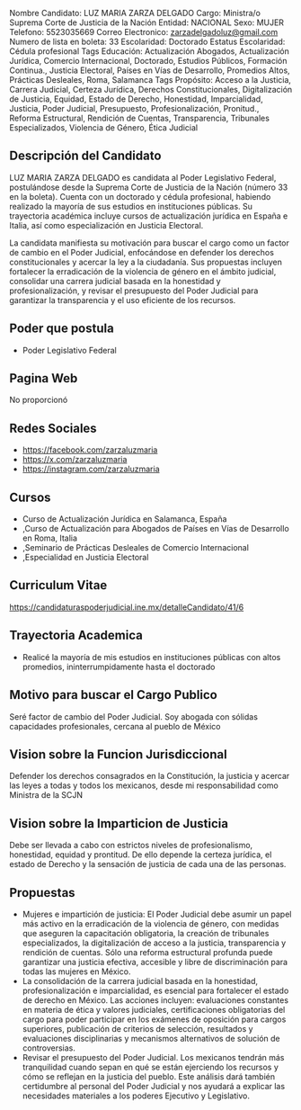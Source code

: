 Nombre Candidato: LUZ MARIA ZARZA DELGADO
Cargo: Ministra/o Suprema Corte de Justicia de la Nación
Entidad: NACIONAL
Sexo: MUJER
Telefono: 5523035669
Correo Electronico: zarzadelgadoluz@gmail.com
Numero de lista en boleta: 33
Escolaridad: Doctorado
Estatus Escolaridad: Cédula profesional
Tags Educación: Actualización Abogados, Actualización Jurídica, Comercio Internacional, Doctorado, Estudios Públicos, Formación Continua., Justicia Electoral, Países en Vías de Desarrollo, Promedios Altos, Prácticas Desleales, Roma, Salamanca
Tags Propósito: Acceso a la Justicia, Carrera Judicial, Certeza Jurídica, Derechos Constitucionales, Digitalización de Justicia, Equidad, Estado de Derecho, Honestidad, Imparcialidad, Justicia, Poder Judicial, Presupuesto, Profesionalización, Pronitud., Reforma Estructural, Rendición de Cuentas, Transparencia, Tribunales Especializados, Violencia de Género, Ética Judicial


## Descripción del Candidato 

LUZ MARIA ZARZA DELGADO es candidata al Poder Legislativo Federal, postulándose desde la Suprema Corte de Justicia de la Nación (número 33 en la boleta). Cuenta con un doctorado y cédula profesional, habiendo realizado la mayoría de sus estudios en instituciones públicas. Su trayectoria académica incluye cursos de actualización jurídica en España e Italia, así como especialización en Justicia Electoral.

La candidata manifiesta su motivación para buscar el cargo como un factor de cambio en el Poder Judicial, enfocándose en defender los derechos constitucionales y acercar la ley a la ciudadanía. Sus propuestas incluyen fortalecer la erradicación de la violencia de género en el ámbito judicial, consolidar una carrera judicial basada en la honestidad y profesionalización, y revisar el presupuesto del Poder Judicial para garantizar la transparencia y el uso eficiente de los recursos.


## Poder que postula

- Poder Legislativo Federal


## Pagina Web

No proporcionó


## Redes Sociales

- https://facebook.com/zarzaluzmaria
- https://x.com/zarzaluzmaria
- https://instagram.com/zarzaluzmaria


## Cursos

- Curso de Actualización Jurídica en Salamanca, España
- ,Curso de Actualización para Abogados de Países en Vías de Desarrollo en Roma, Italia
- ,Seminario de Prácticas Desleales de Comercio Internacional
- ,Especialidad en Justicia Electoral


## Curriculum Vitae

https://candidaturaspoderjudicial.ine.mx/detalleCandidato/41/6


## Trayectoria Academica

- Realicé la mayoría de mis estudios en instituciones públicas con altos promedios, ininterrumpidamente hasta el doctorado


## Motivo para buscar el Cargo Publico

Seré factor de cambio del Poder Judicial. Soy abogada con sólidas capacidades profesionales, cercana al pueblo de México


## Vision sobre la Funcion Jurisdiccional

Defender los derechos consagrados en la Constitución, la justicia y acercar las leyes a todas y todos los mexicanos, desde mi responsabilidad como Ministra de la SCJN


## Vision sobre la Imparticion de Justicia

Debe ser llevada a cabo con estrictos niveles de profesionalismo, honestidad, equidad y prontitud. De ello depende la certeza jurídica, el estado de Derecho y la sensación de justicia de cada una de las personas.


## Propuestas

- Mujeres e impartición de justicia: El Poder Judicial debe asumir un papel más activo en la erradicación de la violencia de género, con medidas que aseguren la capacitación obligatoria, la creación de tribunales especializados, la digitalización de acceso a la justicia, transparencia y rendición de cuentas. Sólo una reforma estructural profunda puede garantizar una justicia efectiva, accesible y libre de discriminación para todas las mujeres en México.
- La consolidación de la carrera judicial basada en la honestidad, profesionalización e imparcialidad, es esencial para fortalecer el estado de derecho en México. Las acciones incluyen: evaluaciones constantes en materia de ética y valores judiciales, certificaciones obligatorias del cargo para poder participar en los exámenes de oposición para cargos superiores, publicación de criterios de selección, resultados y evaluaciones disciplinarias y mecanismos alternativos de solución de controversias.
- Revisar el presupuesto del Poder Judicial. Los mexicanos tendrán más tranquilidad cuando sepan en qué se están ejerciendo los recursos y cómo se reflejan en la justicia del pueblo. Este análisis dará también certidumbre al personal del Poder Judicial y nos ayudará a explicar las necesidades materiales a los poderes Ejecutivo y Legislativo.

